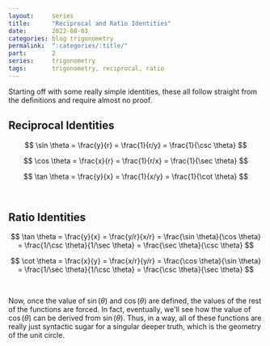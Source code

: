 ```yaml
---
layout:     series
title:      "Reciprocal and Ratio Identities"
date:       2022-08-03
categories: blog trigonometry
permalink:  ":categories/:title/"
part:       2
series:     trigonometry
tags:       trigonometry, reciprocal, ratio
---
```


Starting off with some really simple identities, these all follow straight from the definitions and require almost no proof.

## Reciprocal Identities

$$
\sin \theta = \frac{y}{r} = \frac{1}{r/y} = \frac{1}{\csc \theta}
$$

$$
\cos \theta = \frac{x}{r} = \frac{1}{r/x} = \frac{1}{\sec \theta}
$$

$$
\tan \theta = \frac{y}{x} = \frac{1}{x/y} = \frac{1}{\cot \theta}
$$

<br>

## Ratio Identities

$$
\tan \theta = \frac{y}{x} = \frac{y/r}{x/r} = \frac{\sin \theta}{\cos \theta} = \frac{1/\csc \theta}{1/\sec \theta} = \frac{\sec \theta}{\csc \theta}
$$

$$
\cot \theta = \frac{x}{y} = \frac{x/r}{y/r} = \frac{\cos \theta}{\sin \theta} = \frac{1/\sec \theta}{1/\csc \theta} = \frac{\csc \theta}{\sec \theta}
$$

<br>

Now, once the value of $\sin(\theta)$ and $\cos(\theta)$ are defined, the values of the rest of the functions are forced. In fact, eventually, we'll see how the value of $\cos (\theta)$ can be derived from $\sin (\theta)$. Thus, in a way, all of these functions are really just syntactic sugar for a singular deeper truth, which is the geometry of the unit circle.